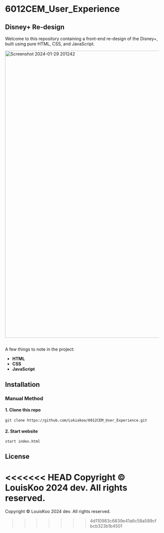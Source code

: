 # 6012CEM_User_Experience

## Disney+ Re-design
Welcome to this repository containing a front-end re-design of the Disney+, built using pure HTML, CSS, and JavaScript.

<img width="942" alt="Screenshot 2024-01-29 201242" src="https://github.com/user-attachments/assets/2167b870-77fb-4262-b36e-7cd9230085c9">

##

A few things to note in the project:
* **HTML**
* **CSS**
* **JavaScript**

## Installation

### Manual Method

#### 1. Clone this repo
```
git clone https://github.com/Lokiakoo/6012CEM_User_Experience.git
```

#### 2. Start website
```
start index.html
```

## License
<<<<<<< HEAD
Copyright © LouisKoo 2024 dev. All rights reserved.
=======
Copyright © LouisKoo 2024 dev. All rights reserved.
>>>>>>> 4d110983c6839e41a6c58a589cfbcb323b1b4501
